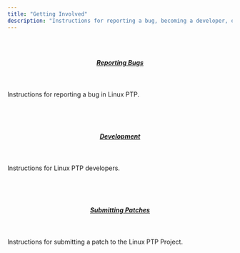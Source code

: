 ```yaml
---
title: "Getting Involved"
description: "Instructions for reporting a bug, becoming a developer, or submitting a patch to the Linux PTP Project."
---
```


<br><br>
<div>
  <div class="container">
    <div class="row row-cols-1 row-cols-md-3 g-2">
      <div class="col">
        <div class="card mh-100" style="height: 160px;">
          <div class="card-body">
            <h5 class="card-title" style="text-align: center; margin-top: 5px;"><a href="/getting-involved/reporting-bugs/">Reporting Bugs</a></h5><br>
			<p class="card-text">Instructions for reporting a bug in Linux PTP.</p>
              <div class="d-flex justify-content-between align-items-center">
            </div>
          </div>
        </div>
      </div>
      <div class="col">
	    <div class="card mh-100" style="height: 160px;">
          <div class="card-body">
            <h5 class="card-title"  style="text-align: center; margin-top: 5px;"><a href="/getting-involved/development/">Development</a></h5><br>
			<p class="card-text">Instructions for Linux PTP developers.</p>
              <div class="d-flex justify-content-between align-items-center">
			</div>
          </div>
        </div>
      </div>
      <div class="col">
        <div class="card mh-100" style="height: 160px;">
          <div class="card-body">
            <h5 class="card-title" style="text-align: center; margin-top: 5px;"><a href="/getting-involved/submitting-patches/">Submitting Patches</a></h5><br>
			<p class="card-text">Instructions for submitting a patch to the Linux PTP Project.</p>
              <div class="d-flex justify-content-between align-items-center">
            </div>
          </div>
        </div>
      </div>
    </div>
  </div>
</div>
<br>